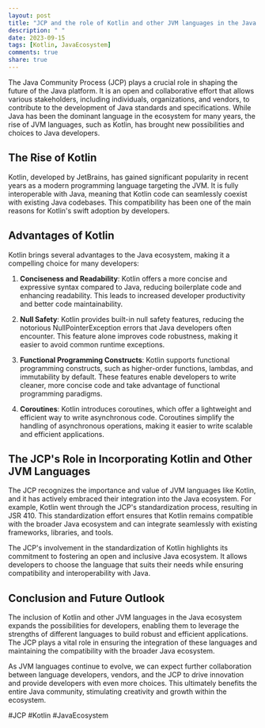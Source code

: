 ```yaml
---
layout: post
title: "JCP and the role of Kotlin and other JVM languages in the Java ecosystem"
description: " "
date: 2023-09-15
tags: [Kotlin, JavaEcosystem]
comments: true
share: true
---
```


The Java Community Process (JCP) plays a crucial role in shaping the future of the Java platform. It is an open and collaborative effort that allows various stakeholders, including individuals, organizations, and vendors, to contribute to the development of Java standards and specifications. While Java has been the dominant language in the ecosystem for many years, the rise of JVM languages, such as Kotlin, has brought new possibilities and choices to Java developers.

## The Rise of Kotlin

Kotlin, developed by JetBrains, has gained significant popularity in recent years as a modern programming language targeting the JVM. It is fully interoperable with Java, meaning that Kotlin code can seamlessly coexist with existing Java codebases. This compatibility has been one of the main reasons for Kotlin's swift adoption by developers.

## Advantages of Kotlin

Kotlin brings several advantages to the Java ecosystem, making it a compelling choice for many developers:

1. **Conciseness and Readability**: Kotlin offers a more concise and expressive syntax compared to Java, reducing boilerplate code and enhancing readability. This leads to increased developer productivity and better code maintainability.

2. **Null Safety**: Kotlin provides built-in null safety features, reducing the notorious NullPointerException errors that Java developers often encounter. This feature alone improves code robustness, making it easier to avoid common runtime exceptions.

3. **Functional Programming Constructs**: Kotlin supports functional programming constructs, such as higher-order functions, lambdas, and immutability by default. These features enable developers to write cleaner, more concise code and take advantage of functional programming paradigms.

4. **Coroutines**: Kotlin introduces coroutines, which offer a lightweight and efficient way to write asynchronous code. Coroutines simplify the handling of asynchronous operations, making it easier to write scalable and efficient applications.

## The JCP's Role in Incorporating Kotlin and Other JVM Languages

The JCP recognizes the importance and value of JVM languages like Kotlin, and it has actively embraced their integration into the Java ecosystem. For example, Kotlin went through the JCP's standardization process, resulting in JSR 410. This standardization effort ensures that Kotlin remains compatible with the broader Java ecosystem and can integrate seamlessly with existing frameworks, libraries, and tools.

The JCP's involvement in the standardization of Kotlin highlights its commitment to fostering an open and inclusive Java ecosystem. It allows developers to choose the language that suits their needs while ensuring compatibility and interoperability with Java.

## Conclusion and Future Outlook

The inclusion of Kotlin and other JVM languages in the Java ecosystem expands the possibilities for developers, enabling them to leverage the strengths of different languages to build robust and efficient applications. The JCP plays a vital role in ensuring the integration of these languages and maintaining the compatibility with the broader Java ecosystem.

As JVM languages continue to evolve, we can expect further collaboration between language developers, vendors, and the JCP to drive innovation and provide developers with even more choices. This ultimately benefits the entire Java community, stimulating creativity and growth within the ecosystem.

#JCP #Kotlin #JavaEcosystem